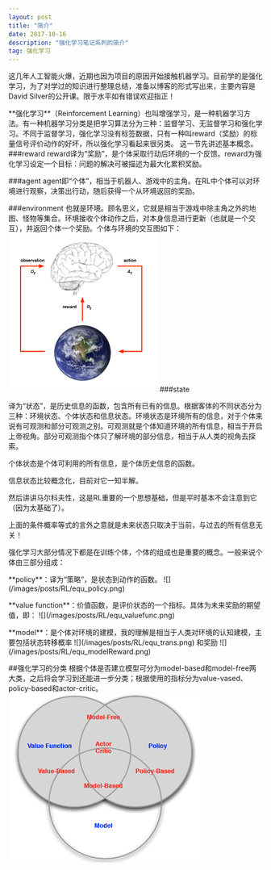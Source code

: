 ```yaml
---
layout: post
title: "简介"
date: 2017-10-16
description: "强化学习笔记系列的简介"
tag: 强化学习 
---  
```


这几年人工智能火爆，近期也因为项目的原因开始接触机器学习。目前学的是强化学习，为了对学过的知识进行整理总结，准备以博客的形式写出来，主要内容是David Silver的公开课。限于水平如有错误欢迎指正！
<p>**强化学习**（Reinforcement Learning）也叫增强学习，是一种机器学习方法。有一种机器学习分类是把学习算法分为三种：监督学习、无监督学习和强化学习。不同于监督学习，强化学习没有标签数据，只有一种叫reward（奖励）的标量信号评价动作的好坏，所以强化学习看起来很另类。
这一节先讲述基本概念。
###reward
reward译为“奖励”，是个体采取行动后环境的一个反馈。reward为强化学习设定一个目标：问题的解决可被描述为最大化累积奖励。

###agent
agent即“个体”，相当于机器人、游戏中的主角。在RL中个体可以对环境进行观察，决策出行动，随后获得一个从环境返回的奖励。

###environment
也就是环境。顾名思义，它就是相当于游戏中除主角之外的地图、怪物等集合。环境接收个体动作之后，对本身信息进行更新（也就是一个交互），并返回个体一个奖励。个体与环境的交互图如下：
![](/images/posts/RL/agent_envir.png)
###state
<p>译为“状态”，是历史信息的函数，包含所有已有的信息。根据客体的不同状态分为三种：环境状态、个体状态和信息状态。环境状态是环境所有的信息，对于个体来说有可观测和部分可观测之别。可观测就是个体知道环境的所有信息，相当于开启上帝视角。部分可观测指个体只了解环境的部分信息，相当于从人类的视角去探索。
<p>个体状态是个体可利用的所有信息，是个体历史信息的函数。
<p>信息状态比较概念化，目前对它一知半解。
<p>然后讲讲马尔科夫性，这是RL重要的一个思想基础，但是平时基本不会注意到它（因为太基础了）。<p>上面的条件概率等式的言外之意就是未来状态只取决于当前，与过去的所有信息无关！

<p>
<p>强化学习大部分情况下都是在训练个体，个体的组成也是重要的概念。一般来说个体由三部分组成：<p>
**policy**：译为“策略”，是状态到动作的函数。
![](/images/posts/RL/equ_policy.png)
<p>
**value function**：价值函数，是评价状态的一个指标。具体为未来奖励的期望值，即：
![](/images/posts/RL/equ_valuefunc.png)
<p>
**model**：是个体对环境的建模，我的理解是相当于人类对环境的认知建模，主要包括状态转移概率
![](/images/posts/RL/equ_trans.png)
和奖励
![](/images/posts/RL/equ_modelReward.png)

##强化学习的分类
根据个体是否建立模型可分为model-based和model-free两大类，之后将会学习到还能进一步分类；根据使用的指标分为value-vased、policy-based和actor-critic。
![](/images/posts/RL/agent_type.png)